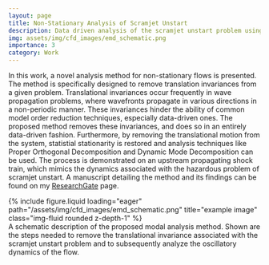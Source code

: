 ```yaml
---
layout: page
title: Non-Stationary Analysis of Scramjet Unstart
description: Data driven analysis of the scramjet unstart problem using novel modal decomposition tools
img: assets/img/cfd_images/emd_schematic.png
importance: 3
category: Work
---
```


In this work, a novel analysis method for non-stationary flows is presented.
The method is specifically designed to remove translation invariances from a given problem.
Translational invariances occur frequently in wave propagation problems, where wavefronts propagate in various directions in a non-periodic manner.
These invariances hinder the ability of common model order reduction techniques, especially data-driven ones.
The proposed method removes these invariances, and does so in an entirely data-driven fashion.
Furthermore, by removing the translational motion from the system, statistial stationarity is restored and analysis techniques like Proper Orthogonal Decomposition and Dynamic Mode Decomposition can be used.
The process is demonstrated on an upstream propagating shock train, which mimics the dynamics associated with the hazardous problem of scramjet unstart. 
A manuscript detailing the method and its findings can be found on my [ResearchGate](https://www.researchgate.net/profile/Jack_Sullivan22?ev=hdr_xprf) page.

<div class="row">
    <div class="col-sm mt-3 mt-md-0">
        {% include figure.liquid loading="eager" path="/assets/img/cfd_images/emd_schematic.png" title="example image" class="img-fluid rounded z-depth-1" %}
    </div>
</div>
<div class="caption">
    A schematic description of the proposed modal analysis method. Shown are the steps needed to remove the translational invariance associated with the scramjet unstart problem and to subsequently analyze the oscillatory dynamics of the flow.
</div>

